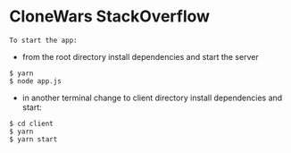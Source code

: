 # CloneWars StackOverflow

    To start the app:
* from the root directory install dependencies and start the server
```
$ yarn
$ node app.js
```
* in another terminal change to client directory install dependencies and start:
```
$ cd client
$ yarn
$ yarn start
```
